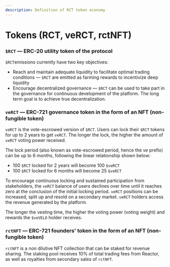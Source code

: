 ```yaml
---
description: Definition of RCT token economy
---
```


# Tokens (RCT, veRCT, rctNFT)

### `$RCT` — ERC-20 utility token of the protocol <a href="#usdthe-bep-20-utility-token-of-the-protocol" id="usdthe-bep-20-utility-token-of-the-protocol"></a>

`$RCT`emissions currently have two key objectives:

* Reach and maintain adequate liquidity to facilitate optimal trading conditions — `$RCT` are emitted as farming rewards to incentivize deep liquidity
* Encourage decentralized governance — `$RCT` can be used to take part in the governance for continuous development of the platform. The long term goal is to achieve true decentralization.

### `veRCT` — ERC-721 governance token in the form of an NFT (non-fungible token) <a href="#vethe-erc-721-governance-token-in-the-form-of-an-nft-non-fungible-token" id="vethe-erc-721-governance-token-in-the-form-of-an-nft-non-fungible-token"></a>

`veRCT` is the vote-escrowed version of `$RCT`. Users can lock their `$RCT` tokens for up to 2 years to get `veRCT`. The longer the lock, the higher the amount of `veRCT` voting power received.

The lock period (also known as vote-escrowed period, hence the _ve_ prefix) can be up to 6 months, following the linear relationship shown below:

* 100 `$RCT` locked for 2 years will become 100 `$veRCT`
* 100 `$RCT` locked for 6 months will become 25 `$veRCT`

To encourage continuous locking and sustained participation from stakeholders, the `veRCT` balance of users declines over time until it reaches zero at the conclusion of the initial locking period. `veRCT` positions can be increased, split up and resold on a secondary market. `veRCT` holders access the revenue generated by the platform.



The longer the vesting time, the higher the voting power (voting weight) and rewards the `$veVELO` holder receives.

### **`rctNFT` — ERC-721 founders' token in the form of an NFT (non-fungible token)**

`rctNFT` is a non dilutive NFT collection that can be staked for revenue sharing. The staking pool receives 10% of total trading fees from Reactor, as well as royalties from secondary sales of `rctNFT`.

